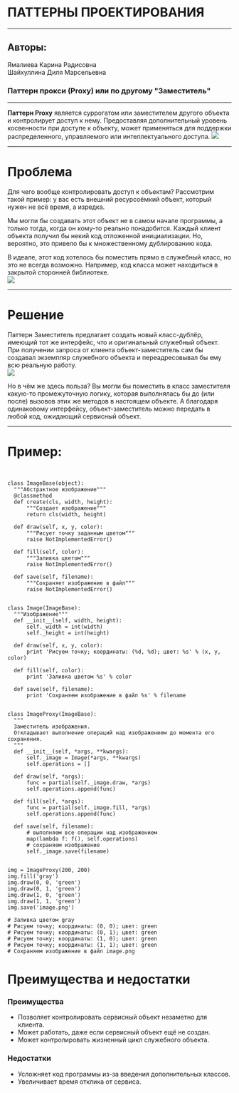 # ПАТТЕРНЫ ПРОЕКТИРОВАНИЯ
***
## Авторы:

Ямалиева Карина Радисовна  
Шайхуллина Диля Марсельевна

### Паттерн прокси (Proxy) или по другому "Заместитель"
***
**Паттерн Proxy** является суррогатом или замеcтителем другого объекта и контролирует доступ к нему. Предоставляя дополнительный уровень косвенности при доступе к объекту, может применяться для поддержки распределенного, управляемого или интеллектуального доступа.
![](https://user-images.githubusercontent.com/68103697/143173227-6366f90d-1d29-45bb-b4ad-d3887e67e0ef.png)
***
# Проблема

Для чего вообще контролировать доступ к объектам? Рассмотрим такой пример: у вас есть внешний ресурсоёмкий объект, который нужен не всё время, а изредка.

Мы могли бы создавать этот объект не в самом начале программы, а только тогда, когда он кому-то реально понадобится. Каждый клиент объекта получил бы некий код отложенной инициализации. Но, вероятно, это привело бы к множественному дублированию кода.

В идеале, этот код хотелось бы поместить прямо в служебный класс, но это не всегда возможно. Например, код класса может находиться в закрытой сторонней библиотеке.  
  ![](https://radioprog.ru/uploads/media/articles/0001/06/176ab278d373df58b44b5c54c166ac6ad76337d6.png)
***
  # Решение
  Паттерн Заместитель предлагает создать новый класс-дублёр, имеющий тот же интерфейс, что и оригинальный служебный объект. При получении запроса от клиента объект-заместитель сам бы создавал экземпляр служебного объекта и переадресовывал бы ему всю реальную работу.  
  ![](https://radioprog.ru/uploads/media/articles/0001/06/95339012955208c8eee66251b641c3ac81e4a585.png)  
  
Но в чём же здесь польза? Вы могли бы поместить в класс заместителя какую-то промежуточную логику, которая выполнялась бы до (или после) вызовов этих же методов в настоящем объекте. А благодаря одинаковому интерфейсу, объект-заместитель можно передать в любой код, ожидающий сервисный объект.
  ***
  # Пример: 
  ```from functools import partial
 
 
class ImageBase(object):
    """Абстрактное изображение"""
    @classmethod
    def create(cls, width, height):
        """Создает изображение"""
        return cls(width, height)
 
    def draw(self, x, y, color):
        """Рисует точку заданным цветом"""
        raise NotImplementedError()
 
    def fill(self, color):
        """Заливка цветом"""
        raise NotImplementedError()
 
    def save(self, filename):
        """Сохраняет изображение в файл"""
        raise NotImplementedError()
 
 
class Image(ImageBase):
    """Изображение"""
    def __init__(self, width, height):
        self._width = int(width)
        self._height = int(height)
 
    def draw(self, x, y, color):
        print 'Рисуем точку; координаты: (%d, %d); цвет: %s' % (x, y, color)
 
    def fill(self, color):
        print 'Заливка цветом %s' % color
 
    def save(self, filename):
        print 'Сохраняем изображение в файл %s' % filename
 
 
class ImageProxy(ImageBase):
    """
    Заместитель изображения.
    Откладывает выполнение операций над изображением до момента его сохранения.
    """
    def __init__(self, *args, **kwargs):
        self._image = Image(*args, **kwargs)
        self.operations = []
 
    def draw(self, *args):
        func = partial(self._image.draw, *args)
        self.operations.append(func)
 
    def fill(self, *args):
        func = partial(self._image.fill, *args)
        self.operations.append(func)
 
    def save(self, filename):
        # выполняем все операции над изображением
        map(lambda f: f(), self.operations)
        # сохраняем изображение
        self._image.save(filename)
 
 
img = ImageProxy(200, 200)
img.fill('gray')
img.draw(0, 0, 'green')
img.draw(0, 1, 'green')
img.draw(1, 0, 'green')
img.draw(1, 1, 'green')
img.save('image.png')
 
# Заливка цветом gray
# Рисуем точку; координаты: (0, 0); цвет: green
# Рисуем точку; координаты: (0, 1); цвет: green
# Рисуем точку; координаты: (1, 0); цвет: green
# Рисуем точку; координаты: (1, 1); цвет: green
# Сохраняем изображение в файл image.png
```
 # Преимущества и недостатки

### Преимущества

   * Позволяет контролировать сервисный объект незаметно для клиента.
   * Может работать, даже если сервисный объект ещё не создан.
   *  Может контролировать жизненный цикл служебного объекта.

### Недостатки

   * Усложняет код программы из-за введения дополнительных классов.
   * Увеличивает время отклика от сервиса.
